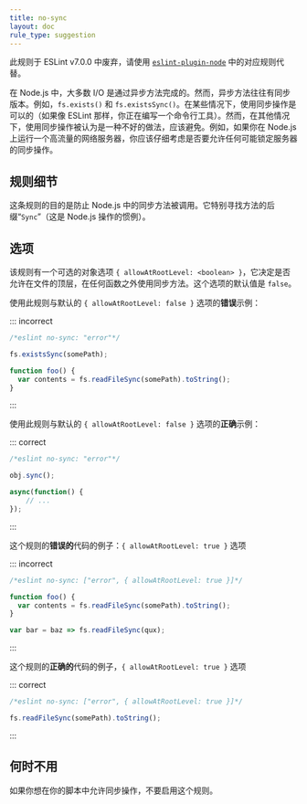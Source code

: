 ```yaml
---
title: no-sync
layout: doc
rule_type: suggestion
---
```


此规则于 ESLint v7.0.0 中废弃，请使用 [`eslint-plugin-node`](https://github.com/mysticatea/eslint-plugin-node) 中的对应规则代替。

在 Node.js 中，大多数 I/O 是通过异步方法完成的。然而，异步方法往往有同步版本。例如，`fs.exists()` 和 `fs.existsSync()`。在某些情况下，使用同步操作是可以的（如果像 ESLint 那样，你正在编写一个命令行工具）。然而，在其他情况下，使用同步操作被认为是一种不好的做法，应该避免。例如，如果你在 Node.js 上运行一个高流量的网络服务器，你应该仔细考虑是否要允许任何可能锁定服务器的同步操作。

## 规则细节

这条规则的目的是防止 Node.js 中的同步方法被调用。它特别寻找方法的后缀“`Sync`”（这是 Node.js 操作的惯例）。

## 选项

该规则有一个可选的对象选项 `{ allowAtRootLevel: <boolean> }`，它决定是否允许在文件的顶层，在任何函数之外使用同步方法。这个选项的默认值是 `false`。

使用此规则与默认的 `{ allowAtRootLevel: false }` 选项的**错误**示例：

::: incorrect

```js
/*eslint no-sync: "error"*/

fs.existsSync(somePath);

function foo() {
  var contents = fs.readFileSync(somePath).toString();
}
```

:::

使用此规则与默认的 `{ allowAtRootLevel: false }` 选项的**正确**示例：

::: correct

```js
/*eslint no-sync: "error"*/

obj.sync();

async(function() {
    // ...
});
```

:::

这个规则的**错误的**代码的例子：`{ allowAtRootLevel: true }` 选项

::: incorrect

```js
/*eslint no-sync: ["error", { allowAtRootLevel: true }]*/

function foo() {
  var contents = fs.readFileSync(somePath).toString();
}

var bar = baz => fs.readFileSync(qux);
```

:::

这个规则的**正确的**代码的例子，`{ allowAtRootLevel: true }` 选项

::: correct

```js
/*eslint no-sync: ["error", { allowAtRootLevel: true }]*/

fs.readFileSync(somePath).toString();
```

:::

## 何时不用

如果你想在你的脚本中允许同步操作，不要启用这个规则。
